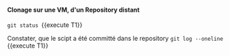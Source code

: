 
#### Clonage sur une VM, d'un Repository distant
 
 
 `git status `{{execute T1}}
 
 Constater, que le scipt a été committé dans le repository
 `git log --oneline `{{execute T1}}
